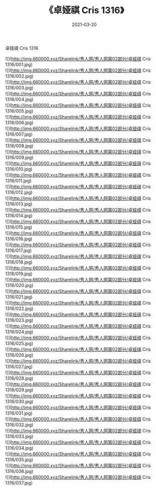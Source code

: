 ﻿---
layout: post
title:  《卓娅祺 Cris 1316》
date:   2021-03-20
img: http://img.660000.xyz/Sharelink/秀人网/秀人网第02部分/卓娅祺 Cris 1316/000.jpg
categories: [美女, 清纯, 唯美]
---

卓娅祺 Cris 1316

  ![](http://img.660000.xyz/Sharelink/秀人网/秀人网第02部分/卓娅祺 Cris 1316/001.jpg) <br> ![](http://img.660000.xyz/Sharelink/秀人网/秀人网第02部分/卓娅祺 Cris 1316/002.jpg) <br> ![](http://img.660000.xyz/Sharelink/秀人网/秀人网第02部分/卓娅祺 Cris 1316/003.jpg) <br> ![](http://img.660000.xyz/Sharelink/秀人网/秀人网第02部分/卓娅祺 Cris 1316/004.jpg) <br> ![](http://img.660000.xyz/Sharelink/秀人网/秀人网第02部分/卓娅祺 Cris 1316/005.jpg) <br> ![](http://img.660000.xyz/Sharelink/秀人网/秀人网第02部分/卓娅祺 Cris 1316/006.jpg) <br> ![](http://img.660000.xyz/Sharelink/秀人网/秀人网第02部分/卓娅祺 Cris 1316/007.jpg) <br> ![](http://img.660000.xyz/Sharelink/秀人网/秀人网第02部分/卓娅祺 Cris 1316/008.jpg) <br> ![](http://img.660000.xyz/Sharelink/秀人网/秀人网第02部分/卓娅祺 Cris 1316/009.jpg) <br> ![](http://img.660000.xyz/Sharelink/秀人网/秀人网第02部分/卓娅祺 Cris 1316/010.jpg) <br> ![](http://img.660000.xyz/Sharelink/秀人网/秀人网第02部分/卓娅祺 Cris 1316/011.jpg) <br> ![](http://img.660000.xyz/Sharelink/秀人网/秀人网第02部分/卓娅祺 Cris 1316/012.jpg) <br> ![](http://img.660000.xyz/Sharelink/秀人网/秀人网第02部分/卓娅祺 Cris 1316/013.jpg) <br> ![](http://img.660000.xyz/Sharelink/秀人网/秀人网第02部分/卓娅祺 Cris 1316/014.jpg) <br> ![](http://img.660000.xyz/Sharelink/秀人网/秀人网第02部分/卓娅祺 Cris 1316/015.jpg) <br> ![](http://img.660000.xyz/Sharelink/秀人网/秀人网第02部分/卓娅祺 Cris 1316/016.jpg) <br> ![](http://img.660000.xyz/Sharelink/秀人网/秀人网第02部分/卓娅祺 Cris 1316/017.jpg) <br> ![](http://img.660000.xyz/Sharelink/秀人网/秀人网第02部分/卓娅祺 Cris 1316/018.jpg) <br> ![](http://img.660000.xyz/Sharelink/秀人网/秀人网第02部分/卓娅祺 Cris 1316/019.jpg) <br> ![](http://img.660000.xyz/Sharelink/秀人网/秀人网第02部分/卓娅祺 Cris 1316/020.jpg) <br> ![](http://img.660000.xyz/Sharelink/秀人网/秀人网第02部分/卓娅祺 Cris 1316/021.jpg) <br> ![](http://img.660000.xyz/Sharelink/秀人网/秀人网第02部分/卓娅祺 Cris 1316/022.jpg) <br> ![](http://img.660000.xyz/Sharelink/秀人网/秀人网第02部分/卓娅祺 Cris 1316/023.jpg) <br> ![](http://img.660000.xyz/Sharelink/秀人网/秀人网第02部分/卓娅祺 Cris 1316/024.jpg) <br> ![](http://img.660000.xyz/Sharelink/秀人网/秀人网第02部分/卓娅祺 Cris 1316/025.jpg) <br> ![](http://img.660000.xyz/Sharelink/秀人网/秀人网第02部分/卓娅祺 Cris 1316/026.jpg) <br> ![](http://img.660000.xyz/Sharelink/秀人网/秀人网第02部分/卓娅祺 Cris 1316/027.jpg) <br> ![](http://img.660000.xyz/Sharelink/秀人网/秀人网第02部分/卓娅祺 Cris 1316/028.jpg) <br> ![](http://img.660000.xyz/Sharelink/秀人网/秀人网第02部分/卓娅祺 Cris 1316/029.jpg) <br> ![](http://img.660000.xyz/Sharelink/秀人网/秀人网第02部分/卓娅祺 Cris 1316/030.jpg) <br> ![](http://img.660000.xyz/Sharelink/秀人网/秀人网第02部分/卓娅祺 Cris 1316/031.jpg) <br> ![](http://img.660000.xyz/Sharelink/秀人网/秀人网第02部分/卓娅祺 Cris 1316/032.jpg) <br> ![](http://img.660000.xyz/Sharelink/秀人网/秀人网第02部分/卓娅祺 Cris 1316/033.jpg) <br> ![](http://img.660000.xyz/Sharelink/秀人网/秀人网第02部分/卓娅祺 Cris 1316/034.jpg) <br> ![](http://img.660000.xyz/Sharelink/秀人网/秀人网第02部分/卓娅祺 Cris 1316/035.jpg) <br> ![](http://img.660000.xyz/Sharelink/秀人网/秀人网第02部分/卓娅祺 Cris 1316/036.jpg) <br> ![](http://img.660000.xyz/Sharelink/秀人网/秀人网第02部分/卓娅祺 Cris 1316/037.jpg) <br>
